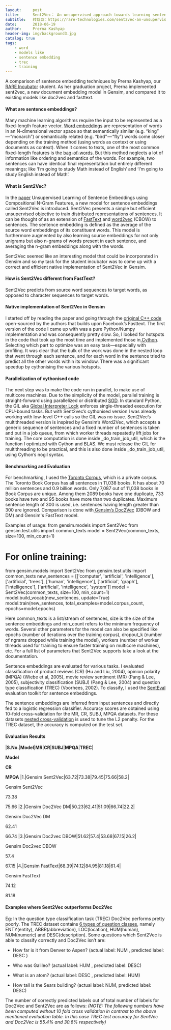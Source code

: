 ```yaml
---
layout:     post
title:      Sent2Vec： An unsupervised approach towards learning sentence embeddings
subtitle:   转载自：https://rare-technologies.com/sent2vec-an-unsupervised-approach-towards-learning-sentence-embeddings/
date:       2018-06-19
author:     Prerna Kashyap
header-img: img/background3.jpg
catalog: true
tags:
    - word
    - models like
    - sentence embedding
    - trec
    - training
---
```



A comparison of sentence embedding techniques by Prerna Kashyap, our [RARE Incubator](https://rare-technologies.com/incubator) student. As her graduation project, Prerna implemented sent2vec, a new document embedding model in Gensim, and compared it to existing models like doc2vec and fasttext.



#### What are sentence embeddings?

Many machine learning algorithms require the input to be represented as a fixed-length feature vector. [Word embeddings](https://en.wikipedia.org/wiki/Word_embedding) are representation of words in an N-dimensional vector space so that semantically similar (e.g. “king” — “monarch”) or semantically related (e.g. “bird” — “fly”) words come closer depending on the training method (using words as context or using documents as context). When it comes to texts, one of the most common fixed-length features is the [bag-of-words](https://en.wikipedia.org/wiki/Bag-of-words_model). But this method neglects a lot of information like ordering and semantics of the words. For example, two sentences can have identical final representation but entirely different meanings; like ‘I’m going to study Math instead of English’ and ‘I’m going to study English instead of Math’.

#### What is Sent2Vec?

In the [paper](https://arxiv.org/abs/1703.02507) Unsupervised Learning of Sentence Embeddings using Compositional N-Gram Features, a new model for sentence embeddings called Sent2Vec is introduced. Sent2Vec presents a simple but efficient unsupervised objective to train distributed representations of sentences. It can be thought of as an extension of [FastText](https://radimrehurek.com/gensim/models/fasttext.html) and [word2vec](https://radimrehurek.com/gensim/models/word2vec.html) (CBOW) to sentences. The sentence embedding is defined as the average of the source word embeddings of its constituent words. This model is furthermore augmented by also learning source embeddings for not only unigrams but also n-grams of words present in each sentence, and averaging the n-gram embeddings along with the words.

Sent2Vec seemed like an interesting model that could be incorporated in Gensim and so my task for the student incubator was to come up with a correct and efficient native implementation of Sent2Vec in Gensim.

#### How is Sent2Vec different from FastText?

Sent2Vec predicts from source word sequences to target words, as opposed to character sequences to target words.

#### Native implementation of Sent2Vec in Gensim

I started off by reading the paper and going through the [original C++ code](https://github.com/epfml/sent2vec) open-sourced by the authors that builds upon Facebook’s Fasttext. The first version of the code I came up with was a pure Python/Numpy implementation and was consequently pretty slow. So, I looked for hotspots in the code that took up the most time and implemented those in[ Cython](https://en.wikipedia.org/wiki/Cython). Selecting which part to optimize was an easy task—especially with profiling. It was clear that the bulk of the work was done in the nested loop that went through each sentence, and for each word in the sentence tried to predict all the other words within its window. There was a significant speedup by cythonising the various hotspots.

#### Parallelization of cythonised code

The next step was to make the code run in parallel, to make use of multicore machines. Due to the simplicity of the model, parallel training is straight-forward using parallelized or distributed [SGD](https://en.wikipedia.org/wiki/Stochastic_gradient_descent). In standard Python, the GIL aka [Global Interpreter Lock](https://wiki.python.org/moin/GlobalInterpreterLock) enforces single-threaded execution for CPU-bound tasks. But with Sent2vec’s cythonised version I was already working with low-level C++ calls so the GIL was no issue. Sent2Vec’s multithreaded version is inspired by Gensim’s Word2Vec, which accepts a generic sequence of sentences and a fixed number of sentences is taken and put in a job queue, from which worker threads repeatedly lift jobs for training. The core computation is done inside _do_train_job_util, which is the function I optimized with Cython and BLAS. We must release the GIL for multithreading to be practical, and this is also done inside _do_train_job_util, using Cython’s nogil syntax.

#### Benchmarking and Evaluation

For benchmarking, I used the [Toronto Corpus](http://yknzhu.wixsite.com/mbweb), which is a private corpus. The Toronto Book Corpus has all sentences in 11,038 books. It has about 70 million sentences and 0.9 billion words. Only 7,087 out of 11,038 books in Book Corpus are unique. Among them 2089 books have one duplicate, 733 books have two and 95 books have more than two duplicates. Maximum sentence length of 300 is used, i.e. sentences having length greater than 300 are ignored. Comparison is done with[ Gensim’s Doc2Vec](https://rare-technologies.com/doc2vec-tutorial) (DBOW and DM) and Gensim's FastText model.

Examples of usage:
from gensim.models import Sent2Vec
from gensim.test.utils import common_texts
model = Sent2Vec(common_texts, size=100, min_count=1)
# For online training:
from gensim.models import Sent2Vec
from gensim.test.utils import common_texts
new_sentences = [['computer', 'artificial', 'intelligence'],
 ['artificial', 'trees'],
 ['human', 'intelligence'],
 ['artificial', 'graph'],
 ['intelligence'],
 ['artificial', 'intelligence', 'system']]
model = Sent2Vec(common_texts, size=100, min_count=1)
model.build_vocab(new_sentences, update=True)
model.train(new_sentences, total_examples=model.corpus_count, epochs=model.epochs)

Here common_texts is a list/stream of sentences, size is the size of the sentence embeddings and min_count refers to the minimum frequency of words. Several other parameters for the model can also be specified like epochs (number of iterations over the training corpus), dropout_k (number of ngrams dropped while training the model), workers (number of worker threads used for training to ensure faster training on multicore machines), etc. For a full list of parameters that Sent2Vec supports take a look at the documentation.

Sentence embeddings are evaluated for various tasks. I evaluated classification of product reviews (CR) (Hu and Liu, 2004), opinion polarity (MPQA) (Wiebe et al, 2005), movie review sentiment (MR) (Pang & Lee, 2005), subjectivity classification (SUBJ) (Pang & Lee, 2004) and question type classification (TREC) (Voorhees, 2002). To classify, I used the [SentEval](https://github.com/facebookresearch/SentEval) evaluation toolkit for sentence embeddings.

The sentence embeddings are inferred from input sentences and directly fed to a logistic regression classifier. Accuracy scores are obtained using 10-fold cross-validation for the MR, CR, SUBJ, MPQA datasets. For these datasets [nested cross-validation](http://www.predictiveanalyticsworld.com/patimes/nested-cross-validation-simple-cross-validation-isnt-enough/8952) is used to tune the L2 penalty. For the TREC dataset, the accuracy is computed on the test set.

#### Evaluation Results
|**S.No.**|**Model**|**MR**|**CR**|**SUBJ**|**MPQA**|**TREC**|

**Model**

**CR**

**MPQA**
|1.|Gensim Sent2Vec|63.72|73.38|79.45|75.66|58.2|

Gensim Sent2Vec

73.38

75.66
|2.|Gensim Doc2Vec DM|50.23|62.41|51.09|66.74|22.2|

Gensim Doc2Vec DM

62.41

66.74
|3.|Gensim Doc2vec DBOW|51.62|57.4|53.68|67.15|26.2|

Gensim Doc2vec DBOW

57.4

67.15
|4.|Gensim FastText|68.39|74.12|84.95|81.18|61.4|

Gensim FastText

74.12

81.18

#### Examples where Sent2Vec outperforms Doc2Vec

Eg: In the question type classification task (TREC) Doc2Vec performs pretty poorly. The TREC dataset contains [6 types of question classes](http://cogcomp.org/Data/QA/QC/definition.html), namely ENTY(entity), ABBR(abbreviation), LOC(location), HUM(human), NUM(numeric) and DESC(description). Some questions which Sent2Vec is able to classify correctly and Doc2Vec isn’t are:
- How far is it from Denver to Aspen? (actual label: NUM , predicted label: DESC )

- Who was Galileo? (actual label: HUM , predicted label: DESC)

- What is an atom? (actual label: DESC , predicted label: HUM)

- How tall is the Sears building? (actual label: NUM, predicted label: DESC)

The number of correctly predicted labels out of total number of labels for Doc2Vec and Sent2Vec are as follows:
*(NOTE: The following numbers have been computed without 10 fold cross validation in contrast to the above mentioned evaluation table. In this case TREC test accuracy for SentVec and Doc2Vec is 55.4% and 30.6% respectively)*
